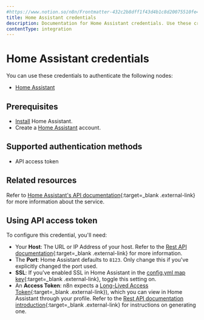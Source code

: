 ```yaml
---
#https://www.notion.so/n8n/Frontmatter-432c2b8dff1f43d4b1c8d20075510fe4
title: Home Assistant credentials
description: Documentation for Home Assistant credentials. Use these credentials to authenticate Home Assistant in n8n, a workflow automation platform.
contentType: integration
---
```


# Home Assistant credentials

You can use these credentials to authenticate the following nodes:

- [Home Assistant](/integrations/builtin/app-nodes/n8n-nodes-base.homeassistant/)

## Prerequisites

- [Install](https://www.home-assistant.io/installation/) Home Assistant.
- Create a [Home Assistant](https://www.home-assistant.io/getting-started/onboarding) account.

## Supported authentication methods

- API access token

## Related resources

Refer to [Home Assistant's API documentation](https://developers.home-assistant.io/docs/api/rest){:target=_blank .external-link} for more information about the service.

## Using API access token

To configure this credential, you'll need:

- Your **Host**: The URL or IP Address of your host. Refer to the [Rest API documentation](https://developers.home-assistant.io/docs/api/rest/){:target=_blank .external-link} for more information.
- The **Port**: Home Assistant defaults to `8123`. Only change this if you've explicitly changed the port used.
- **SSL**: If you've enabled SSL in Home Assistant in the [config.yml map key](https://developers.home-assistant.io/docs/add-ons/configuration/?_highlight=ssl#add-on-configuration){:target=_blank .external-link}, toggle this setting on.
- An **Access Token**: n8n expects a [Long-Lived Access Token](https://developers.home-assistant.io/docs/auth_api#long-lived-access-token){:target=_blank .external-link}), which you can view in Home Assistant through your profile. Refer to the [Rest API documentation introduction](https://developers.home-assistant.io/docs/api/rest/){:target=_blank .external-link} for instructions on generating one.

